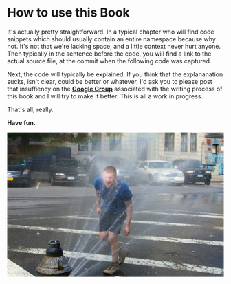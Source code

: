 # How to use this Book

It's actually pretty straightforward. In a typical chapter who will find code snippets which should usually contain an entire namespace because why not. It's not that we're lacking space, and a little context never hurt anyone. Then typically in the sentence before the code, you will find a link to the actual source file, at the commit when the following code was captured.

Next, the code will typically be explained. If you think that the explananation sucks, isn't clear, could be better or whatever, I'd ask you to please post that insuffiency on the **[Google Group](https://groups.google.com/forum/#!forum/building-a-system-in-clojure)** associated with the writing process of this book and I will try to make it better. This is all a work in progress.

That's all, really. 

**Have fun.**

![](images/have-fun.jpg)

